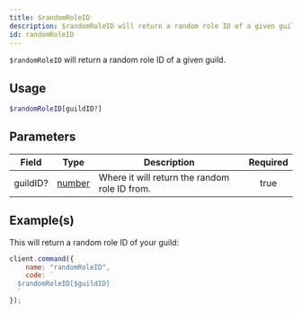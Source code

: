 ```yaml
---
title: $randomRoleID
description: $randomRoleID will return a random role ID of a given guild.
id: randomRoleID
---
```


`$randomRoleID` will return a random role ID of a given guild.

## Usage

```php
$randomRoleID[guildID?]
```

## Parameters

| Field    | Type                                                                                              | Description                                   | Required |
| -------- | ------------------------------------------------------------------------------------------------- | --------------------------------------------- | :------: |
| guildID? | [number](https://developer.mozilla.org/en-US/docs/Web/JavaScript/Reference/Global_Objects/Number) | Where it will return the random role ID from. |   true   |

## Example(s)

This will return a random role ID of your guild:

```javascript
client.command({
    name: "randomRoleID",
    code: `
  $randomRoleID[$guildID]
  `
});
```
